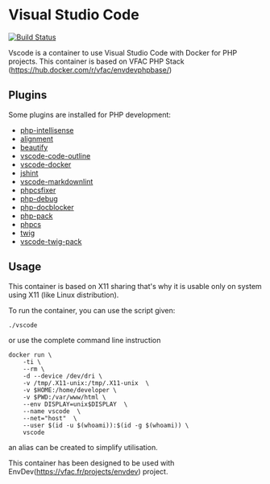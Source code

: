 # Visual Studio Code

[![Build Status](https://travis-ci.org/vfalies/vscode.svg?branch=master)](https://travis-ci.org/vfalies/vscode)

Vscode is a container to use Visual Studio Code with Docker for PHP projects.
This container is based on VFAC PHP Stack (https://hub.docker.com/r/vfac/envdevphpbase/)

## Plugins

Some plugins are installed for PHP development:

- [php-intellisense](https://marketplace.visualstudio.com/items?itemName=felixfbecker.php-intellisense)
- [alignment](https://marketplace.visualstudio.com/items?itemName=annsk.alignment)
- [beautify](https://marketplace.visualstudio.com/items?itemName=HookyQR.beautify)
- [vscode-code-outline](https://marketplace.visualstudio.com/items?itemName=patrys.vscode-code-outline)
- [vscode-docker](https://marketplace.visualstudio.com/items?itemName=PeterJausovec.vscode-docker)
- [jshint](https://marketplace.visualstudio.com/items?itemName=dbaeumer.jshint)
- [vscode-markdownlint](https://marketplace.visualstudio.com/items?itemName=DavidAnson.vscode-markdownlint)
- [phpcsfixer](https://marketplace.visualstudio.com/items?itemName=makao.phpcsfixer)
- [php-debug](https://marketplace.visualstudio.com/items?itemName=felixfbecker.php-debug)
- [php-docblocker](https://marketplace.visualstudio.com/items?itemName=neilbrayfield.php-docblocker)
- [php-pack](https://marketplace.visualstudio.com/items?itemName=felixfbecker.php-pack)
- [phpcs](https://marketplace.visualstudio.com/items?itemName=ikappas.phpcs)
- [twig](https://marketplace.visualstudio.com/items?itemName=whatwedo.twig)
- [vscode-twig-pack](https://marketplace.visualstudio.com/items?itemName=bajdzis.vscode-twig-pack)

## Usage

This container is based on X11 sharing that's why it is usable only on system using X11 (like Linux distribution).

To run the container, you can use the script given:

```
./vscode
```

or use the complete command line instruction

```
docker run \
    -ti \
    --rm \
    -d --device /dev/dri \
    -v /tmp/.X11-unix:/tmp/.X11-unix  \
    -v $HOME:/home/developer \
    -v $PWD:/var/www/html \
    --env DISPLAY=unix$DISPLAY  \
    --name vscode  \
    --net="host"  \
    --user $(id -u $(whoami)):$(id -g $(whoami)) \
    vscode
```

an alias can be created to simplify utilisation.

This container has been designed to be used with EnvDev(https://vfac.fr/projects/envdev) project.